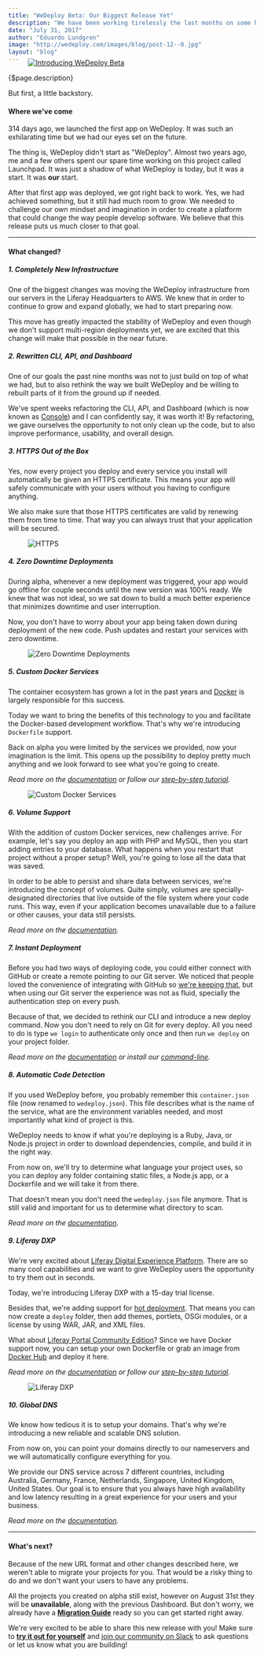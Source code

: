 ```yaml
---
title: "WeDeploy Beta: Our Biggest Release Yet"
description: "We have been working tirelessly the last months on some huge changes to WeDeploy, and today is the day we can finally tell you all about them."
date: "July 31, 2017"
author: "Eduardo Lundgren"
image: "http://wedeploy.com/images/blog/post-12--0.jpg"
layout: "blog"
---
```


<article>

<a href="https://console.wedeploy.com" target="_blank">
	<figure style="margin-top: -1.5rem">
		<img src="/images/blog/post-12--0.jpg" alt="Introducing WeDeploy Beta">
	</figure>
</a>

{$page.description}

But first, a little backstory.

#### Where we've come

314 days ago, we launched the first app on WeDeploy. It was such an exhilarating time but we had our eyes set on the future.

The thing is, WeDeploy didn't start as "WeDeploy". Almost two years ago, me and a few others spent our spare time working on this project called Launchpad. It was just a shadow of what WeDeploy is today, but it was a start. It was **our** start.

After that first app was deployed, we got right back to work. Yes, we had achieved something, but it still had much room to grow. We needed to challenge our own mindset and imagination in order to create a platform that could change the way people develop software. We believe that this release puts us much closer to that goal.

---

#### What changed?

##### 1. Completely New Infrastructure

One of the biggest changes was moving the WeDeploy infrastructure from our servers in the Liferay Headquarters to AWS. We knew that in order to continue to grow and expand globally, we had to start preparing now.

This move has greatly impacted the stability of WeDeploy and even though we don't support multi-region deployments yet, we are excited that this change will make that possible in the near future.

##### 2. Rewritten CLI, API, and Dashboard

One of our goals the past nine months was not to just build on top of what we had, but to also rethink the way we built WeDeploy and be willing to rebuilt parts of it from the ground up if needed.

We've spent weeks refactoring the CLI, API, and Dashboard (which is now known as [Console](https://console.wedeploy.com)) and I can confidently say, it was worth it! By refactoring, we gave ourselves the opportunity to not only clean up the code, but to also improve performance, usability, and overall design.

##### 3. HTTPS Out of the Box

Yes, now every project you deploy and every service you install will automatically be given an HTTPS certificate. This means your app will safely communicate with your users without you having to configure anything.

We also make sure that those HTTPS certificates are valid by renewing them from time to time. That way you can always trust that your application will be secured.

<figure>
	<img src="/images/blog/post-12--https.jpg" alt="HTTPS">
</figure>

##### 4. Zero Downtime Deployments

During alpha, whenever a new deployment was triggered, your app would go offline for couple seconds until the new version was 100% ready. We knew that was not ideal, so we sat down to build a much better experience that minimizes downtime and user interruption.

Now, you don't have to worry about your app being taken down during deployment of the new code. Push updates and restart your services with zero downtime.

<figure>
	<img src="/images/blog/post-12--zero-downtime.jpg" alt="Zero Downtime Deployments">
</figure>

##### 5. Custom Docker Services

The container ecosystem has grown a lot in the past years and [Docker](https://www.docker.com/) is largely responsible for this success.

Today we want to bring the benefits of this technology to you and facilitate the Docker-based development workflow. That's why we're introducing `Dockerfile` support.

Back on alpha you were limited by the services we provided, now your imagination is the limit. This opens up the possibility to deploy pretty much anything and we look forward to see what you're going to create.

*Read more on the [documentation](/docs/deploy/deploying-docker.html) or follow our [step-by-step tutorial](/tutorials/docker/get-started.html).*

<figure>
	<img src="/images/blog/post-12--docker.jpg" alt="Custom Docker Services">
</figure>

##### 6. Volume Support

With the addition of custom Docker services, new challenges arrive. For example, let's say you deploy an app with PHP and MySQL, then you start adding entries to your database. What happens when you restart that project without a proper setup? Well, you're going to lose all the data that was saved.

In order to be able to persist and share data between services, we're introducing the concept of volumes. Quite simply, volumes are specially-designated directories that live outside of the file system where your code runs. This way, even if your application becomes unavailable due to a failure or other causes, your data still persists.

*Read more on the [documentation](/docs/deploy/how-it-works.html).*

##### 7. Instant Deployment

Before you had two ways of deploying code, you could either connect with GitHub or create a remote pointing to our Git server. We noticed that people loved the convenience of integrating with GitHub so [we're keeping that](/docs/deploy/continuous-deployment.html), but when using our Git server the experience was not as fluid, specially the authentication step on every push.

Because of that, we decided to rethink our CLI and introduce a new deploy command. Now you don't need to rely on Git for every deploy. All you need to do is type `we login` to authenticate only once and then run `we deploy` on your project folder.

*Read more on the [documentation](/docs/deploy/instant-deployment.html) or install our [command-line](/docs/intro/using-the-command-line.html).*

##### 8. Automatic Code Detection

If you used WeDeploy before, you probably remember this `container.json` file (now renamed to `wedeploy.json`). This file describes what is the name of the service, what are the environment variables needed, and most importantly what kind of project is this.

WeDeploy needs to know if what you're deploying is a Ruby, Java, or Node.js project in order to download dependencies, compile, and build it in the right way.

From now on, we'll try to determine what language your project uses, so you can deploy any folder containing static files, a Node.js app, or a Dockerfile and we will take it from there.

That doesn't mean you don't need the `wedeploy.json` file anymore. That is still valid and important for us to determine what directory to scan.

*Read more on the [documentation](/docs/deploy/how-it-works.html).*

##### 9. Liferay DXP

We're very excited about [Liferay Digital Experience Platform](https://www.liferay.com/digital-experience-platform). There are so many cool capabilities and we want to give WeDeploy users the opportunity to try them out in seconds.

Today, we're introducing Liferay DXP with a 15-day trial license.

Besides that, we're adding support for [hot deployment](https://dev.liferay.com/discover/portal/-/knowledge_base/7-0/installing-apps-manually). That means you can now create a `deploy` folder, then add themes, portlets, OSGi modules, or a license by using WAR, JAR, and XML files.

What about [Liferay Portal Community Edition](https://web.liferay.com/community/liferay-projects/liferay-portal/overview)? Since we have Docker support now, you can setup your own Dockerfile or grab an image from [Docker Hub](https://hub.docker.com/r/liferay/portal/) and deploy it here.

*Read more on the [documentation](/docs/deploy/deploying-liferay-dxp.html) or follow our [step-by-step tutorial](/tutorials/liferay-dxp/get-started.html).*

<figure>
	<img src="/images/blog/post-12--liferay-dxp.jpg" alt="Liferay DXP">
</figure>

##### 10. Global DNS

We know how tedious it is to setup your domains. That's why we're introducing a new reliable and scalable DNS solution.

From now on, you can point your domains directly to our nameservers and we will automatically configure everything for you.

We provide our DNS service across 7 different countries, including Australia, Germany, France, Netherlands, Singapore, United Kingdom, United States. Our goal is to ensure that you always have high availability and low latency resulting in a great experience for your users and your business.

*Read more on the [documentation](/docs/intro/custom-domains.html).*

---

#### What's next?

Because of the new URL format and other changes described here, we weren't able to migrate your projects for you. That would be a risky thing to do and we don't want your users to have any problems.

All the projects you created on alpha still exist, however on August 31st they will be **unavailable**, along with the previous Dashboard. But don't worry, we already have a **[Migration Guide](/docs/deploy/migrating-to-beta.html)** ready so you can get started right away.

We're very excited to be able to share this new release with you! Make sure to **[try it out for yourself](https://console.wedeploy.com)** and [join our community on Slack](https://chat.wedeploy.com) to ask questions or let us know what you are building!

</article>
